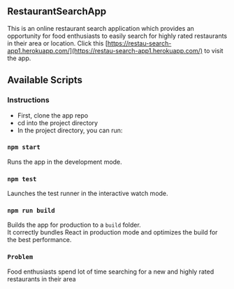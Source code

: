 ## RestaurantSearchApp

This is an online restaurant search application which provides an opportunity for food enthusiasts to easily search for highly rated restaurants in their area or location. Click this [https://restau-search-app1.herokuapp.com/](https://restau-search-app1.herokuapp.com/) to visit the app.



## Available Scripts

### Instructions

 - First, clone the app repo
 - cd into the project directory
 - In the project directory, you can run:

### `npm start`

Runs the app in the development mode.<br />

### `npm test`

Launches the test runner in the interactive watch mode.<br />

### `npm run build`

Builds the app for production to a `build` folder.<br />
It correctly bundles React in production mode and optimizes the build for the best performance.

### `Problem`

Food enthusiasts spend lot of time searching for a new and highly rated restaurants in their area

